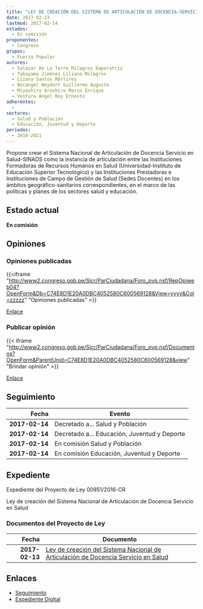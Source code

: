 ```yaml
---
title: "LEY DE CREACIÓN DEL SISTEMA DE ARTICULACIÓN DE DOCENCIA-SERVICIO EN SALUD"
date: 2017-02-13
lastmod: 2017-02-14
estados: 
  - En comisión
proponentes: 
  - Congreso
grupos: 
  - Fuerza Popular
autores: 
  - Salazar De La Torre Milagros Emperatriz
  - Takayama Jiménez Liliana Milagros
  - Lizana Santos Mártires
  - Bocangel Weydert Guillermo Augusto
  - Miyashiro Arashiro Marco Enrique
  - Ventura Ángel Roy Ernesto
adherentes: 
  - 
sectores: 
  - Salud y Población
  - Educación, Juventud y Deporte
periodos: 
  - 2016-2021
---
```


Propone crear el Sistema Nacional de Articulación de Docencia Servicio en Salud-SINADS como la instancia de articulación entre las Instituciones Formadoras de Recursos Humanos en Salud (Universidad-Instituto de Educación Superior Tecnológico) y las Instituciones Prestadoras e Instituciones de Campo de Gestión de Salud (Sedes Docentes) en los ámbitos geográfico-sanitarios correspondientes, en el marco de las políticas y planes de los sectores salud y educación.


## Estado actual

**En comisión**

## Opiniones

### Opiniones publicadas

{{<iframe "http://www2.congreso.gob.pe/Sicr/ParCiudadana/Foro_pvp.nsf/RepOpiweb04?OpenForm&Db=C74E8D1E20A0DBC4052580C600569128&View=yyyy&Col=zzzzz" "Opiniones publicadas" >}}

[Enlace](http://www2.congreso.gob.pe/Sicr/ParCiudadana/Foro_pvp.nsf/RepOpiweb04?OpenForm&Db=C74E8D1E20A0DBC4052580C600569128&View=yyyy&Col=zzzzz)
### Publicar opinión

{{< iframe "http://www2.congreso.gob.pe/Sicr/ParCiudadana/Foro_pvp.nsf/Documentos?OpenForm&ParentUnid=C74E8D1E20A0DBC4052580C600569128&view" "Brindar opinión" >}}

[Enlace](http://www2.congreso.gob.pe/Sicr/ParCiudadana/Foro_pvp.nsf/Documentos?OpenForm&ParentUnid=C74E8D1E20A0DBC4052580C600569128&view)

## Seguimiento

| Fecha | Evento |
|------:|--------|
| **2017-02-14** | Decretado a... Salud y Población|
| **2017-02-14** | Decretado a... Educación, Juventud y Deporte|
| **2017-02-14** | En comisión Salud y Población|
| **2017-02-14** | En comisión Educación, Juventud y Deporte|


## Expediente

Expediente del Proyecto de Ley 00951/2016-CR

Ley de creación del Sistema Nacional de Articulación de Docencia Servicio en Salud


### Documentos del Proyecto de Ley

| Fecha | Documento |
|------:|--------|
| **2017-02-13** | [Ley de creación del Sistema Nacional de Articulación de Docencia Servicio en Salud](http://www.leyes.congreso.gob.pe/Documentos/2016_2021/Proyectos_de_Ley_y_de_Resoluciones_Legislativas/PL0095120170213.pdf) |

## Enlaces 

- [Seguimiento](http://www2.congreso.gob.pe/Sicr/TraDocEstProc/CLProLey2016.nsf/f7fff46988ca05b1052578e100829cc7/c7dc478b33239fd2052580c600621d66?OpenDocument)
- [Expediente Digital](http://www2.congreso.gob.pehttp://www2.congreso.gob.pe/Sicr/TraDocEstProc/CLProLey2016.nsf/f7fff46988ca05b1052578e100829cc7/c7dc478b33239fd2052580c600621d66?OpenDocument&Click=05257FB7005EB655.eb71d0cf91d8294e05256cdf006b5706/$Body/0.1C6C)
